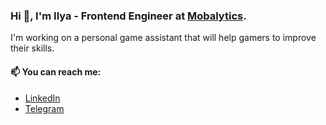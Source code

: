 ### Hi 👋, I'm Ilya - Frontend Engineer at [Mobalytics](Mobalytics).
I'm working on a personal game assistant that will help gamers to improve their skills.

#### 📫 You can reach me:
+ [LinkedIn](https://www.linkedin.com/in/ilya-pashkov-5b6157201)
+ [Telegram](https://t.me/ispashkov)
